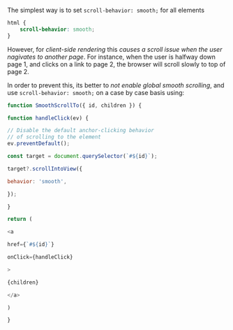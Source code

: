 The simplest way is to set `scroll-behavior: smooth;` for all elements
```css
html {
	scroll-behavior: smooth;
}
```
However, for *client-side rendering* this *causes a scroll issue when the user nagivates to another page*. For instance, when the user is halfway down page 1, and clicks on a link to page 2, the browser will scroll slowly to top of page 2.

In order to prevent this, its better to *not enable global smooth scrolling*, and use `scroll-behavior: smooth;` on a case by case basis using:
```js
function SmoothScrollTo({ id, children }) {

function handleClick(ev) {

// Disable the default anchor-clicking behavior
// of scrolling to the element
ev.preventDefault();

const target = document.querySelector(`#${id}`);

target?.scrollIntoView({

behavior: 'smooth',

});

}

return (

<a

href={`#${id}`}

onClick={handleClick}

>

{children}

</a>

)

}
```